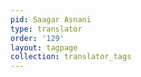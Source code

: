 ```yaml
---
pid: Saagar Asnani
type: translator
order: '129'
layout: tagpage
collection: translator_tags
---
```

